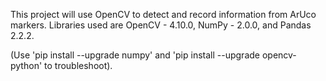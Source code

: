 This project will use OpenCV to detect and record information from ArUco markers. Libraries used are OpenCV - 4.10.0, NumPy - 2.0.0, and Pandas 2.2.2.

(Use 'pip install --upgrade numpy' and 'pip install --upgrade opencv-python' to troubleshoot).
